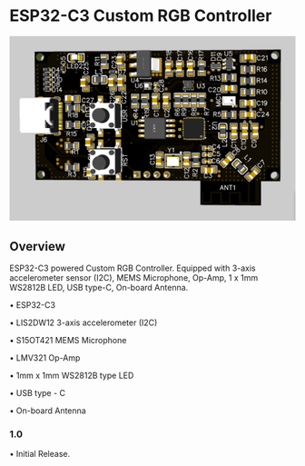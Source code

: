 # ESP32-C3 Custom RGB Controller

![3D View](https://github.com/pavlosm12/ESP32-C3_Custom_RGB_Controller/blob/main/pcb_3d.png)


 ## Overview
  ESP32-C3 powered Custom RGB Controller. Equipped with 3-axis accelerometer sensor (I2C), MEMS Microphone, Op-Amp, 1 x 1mm WS2812B LED, USB type-C, On-board Antenna.
 
 • ESP32-C3
 
 • LIS2DW12 3-axis accelerometer (I2C)
 
 • S15OT421 MEMS Microphone
 
 • LMV321 Op-Amp
 
 • 1mm x 1mm WS2812B type LED
 
 • USB type - C

 • On-board Antenna

 
 
 
 ### <b> 1.0 </b>
 
 • Initial Release.
